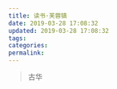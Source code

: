```yaml
---
title: 读书·芙蓉镇
date: 2019-03-28 17:08:32
updated: 2019-03-28 17:08:32
tags:
categories:
permalink:
---
```


> 古华